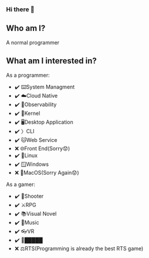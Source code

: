 ### Hi there 👋

## Who am I?

A normal programmer

## What am I interested in?

As a programmer:
* ✔️ ⌨️System Managment
* ✔️ ☁️Cloud Native
* ✔️ 🔭Observability
* ✔️ 🐧Kernel
* ✔️ 🖥️Desktop Application
* ✔️ 〉CLI
* ✔️ 🐱Web Service
* ❌ 🌐Front End(Sorry😟)
* ✔️ 🐧Linux
* ✔️ 🪟Windows
* ❌ 🍎MacOS(Sorry Again😟)

As a gamer:
* ✔️ 🔫Shooter
* ✔️ ⚔️RPG
* ✔️ 📚Visual Novel
* ✔️ 🎹Music
* ✔️ 👓VR
* ✔️ 🚫█████
* ❌ ⚖️RTS(Programming is already the best RTS game)

<!--
**RangerCD/RangerCD** is a ✨ _special_ ✨ repository because its `README.md` (this file) appears on your GitHub profile.

Here are some ideas to get you started:

- 🔭 I’m currently working on ...
- 🌱 I’m currently learning ...
- 👯 I’m looking to collaborate on ...
- 🤔 I’m looking for help with ...
- 💬 Ask me about ...
- 📫 How to reach me: ...
- 😄 Pronouns: ...
- ⚡ Fun fact: ...
-->
